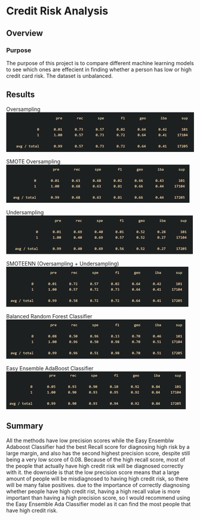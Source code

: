 # Credit Risk Analysis
 
## Overview  
### Purpose  
The purpose of this project is to compare different machine learning models to see which ones are effecient in finding whether a person has low or high credit card risk. The dataset is unbalanced.

## Results  
Oversampling  
![Oversampling](Screenshots/Oversampling.PNG)  

SMOTE Oversampling  
![SMOTE](Screenshots/SMOTE_Oversampling.PNG)  

Undersampling  
![Undersampling](Screenshots/Undersampling.PNG)  

SMOTEENN (Oversampling + Undersampling)  
![SMOTEENN](Screenshots/SMOTEENN.PNG)  

Balanced Random Forest Classifier  
![Balanced Random Forest Classifier](Screenshots/Balanced_Random_Forest_Classifier.PNG)  

Easy Ensemble AdaBoost Classifier  
![Easy Ensemble AdaBoost Classifier](Screenshots/Easy_Ensemble_AdaBoost_Classifier.PNG)  

## Summary   
All the methods have low precision scores while the Easy Ensemblw Adaboost Classifier had the best Recall score for diagnosing high risk by a large margin, and also has the second highest precision score, despite still being a very low score of 0.08. Because of the high recall score, most of the people that actually have high credit risk will be diagnosed correctly with it. the downside is that the low precision score means that a large amount of people will be misdiagnosed to having high credit risk, so there will be many false positives. due to the importance of correctly diagnosing whether people have high credit rist, having a high recall value is more important than having a high precision score, so I would recommend using the Easy Ensemble Ada Classifier model as it can find the most people that have high credit risk.
